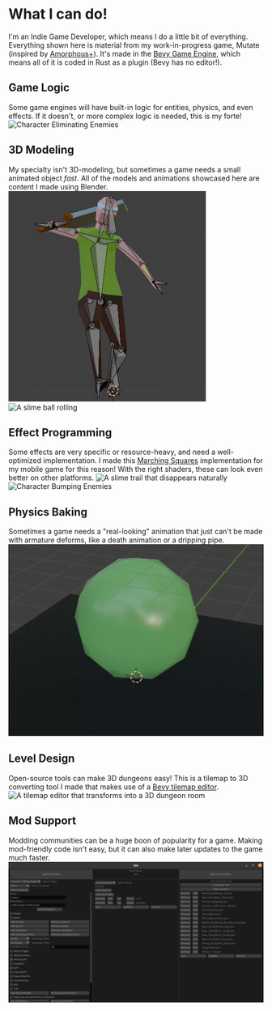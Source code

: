 # What I can do!
I'm an Indie Game Developer, which means I do a little bit of everything.
Everything shown here is material from my work-in-progress game, Mutate (inspired by [Amorphous+](<https://www.kongregate.com/games/innocuousgames/amorphous>)).
It's made in the [Bevy Game Engine](<https://bevyengine.org/>), which means all of it is coded in Rust as a plugin (Bevy has no editor!).

## Game Logic
Some game engines will have built-in logic for entities, physics, and even effects.
If it doesn't, or more complex logic is needed, this is my forte!
![Character Eliminating Enemies](https://raw.githubusercontent.com/k-specht/k-specht.github.io/main/assets/img/Logic_compressed.gif)

## 3D Modeling
My specialty isn't 3D-modeling, but sometimes a game needs a small animated object *fast*.
All of the models and animations showcased here are content I made using Blender.
![A simple humanoid armature pose](https://raw.githubusercontent.com/k-specht/k-specht.github.io/main/assets/img/3D_Modeling_and_Posing.png)
![A slime ball rolling](https://raw.githubusercontent.com/k-specht/k-specht.github.io/main/assets/img/Rigging_Animation.gif)

## Effect Programming
Some effects are very specific or resource-heavy, and need a well-optimized implementation.
I made this [Marching Squares](<https://en.wikipedia.org/wiki/Marching_squares>) implementation for my mobile game for this reason!
With the right shaders, these can look even better on other platforms.
![A slime trail that disappears naturally](https://raw.githubusercontent.com/k-specht/k-specht.github.io/main/assets/img/Effects_compressed.gif)
![Character Bumping Enemies](https://raw.githubusercontent.com/k-specht/k-specht.github.io/main/assets/img/Game_AI.gif)

## Physics Baking
Sometimes a game needs a "real-looking" animation that just can't be made with armature deforms, like a death animation or a dripping pipe.
![A slime jiggle physics simulation](https://raw.githubusercontent.com/k-specht/k-specht.github.io/main/assets/img/Physics_Baking.gif)

## Level Design
Open-source tools can make 3D dungeons easy!
This is a tilemap to 3D converting tool I made that makes use of a [Bevy tilemap editor](<https://github.com/StarArawn/bevy_ecs_tilemap>).
![A tilemap editor that transforms into a 3D dungeon room](https://raw.githubusercontent.com/k-specht/k-specht.github.io/main/assets/img/Level_Editing.gif)

## Mod Support
Modding communities can be a huge boon of popularity for a game.
Making mod-friendly code isn't easy, but it can also make later updates to the game much faster.
![An asset editor with a lot of buttons](https://raw.githubusercontent.com/k-specht/k-specht.github.io/main/assets/img/Mod_Support.png)
